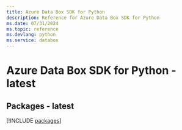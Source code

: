 ```yaml
---
title: Azure Data Box SDK for Python
description: Reference for Azure Data Box SDK for Python
ms.date: 07/31/2024
ms.topic: reference
ms.devlang: python
ms.service: databox
---
```

# Azure Data Box SDK for Python - latest
## Packages - latest
[!INCLUDE [packages](data-box-index.md)]